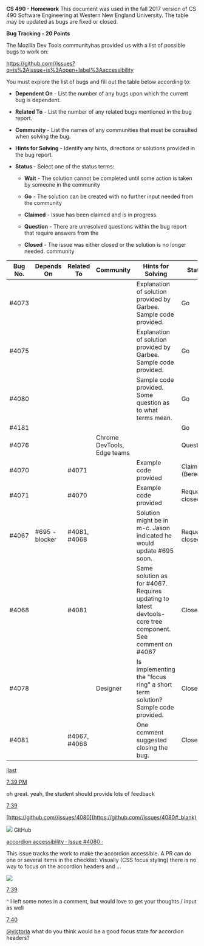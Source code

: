 **CS 490 - Homework**
This document was used in the fall 2017 version of CS 490 Software Engineering at Western New England University. The table may be updated as bugs are fixed or closed. 

**Bug Tracking - 20 Points**

The Mozilla Dev Tools communityhas provided us with a list of possible bugs to work on:

https://github.com//issues?q=is%3Aissue+is%3Aopen+label%3Aaccessibility

You must explore the list of bugs and fill out the table below according
to:

  - **Dependent On** - List the number of any bugs upon which the
    current bug is dependent.

  - **Related To** - List the number of any related bugs mentioned in
    the bug report.

  - **Community** - List the names of any communities that must be
    consulted when solving the bug.

  - **Hints for Solving** - Identify any hints, directions or solutions
    provided in the bug report.

  - **Status -** Select one of the status terms:
    
      - **Wait** - The solution cannot be completed until some action is
        taken by someone in the community
    
      - **Go** - The solution can be created with no further input
        needed from the community

      - **Claimed** - Issue has been claimed and is in progress.
    
      - **Question** - There are unresolved questions within the bug
        report that require answers from the
        
      - **Closed** - The issue was either closed or the solution is no longer needed.
community


|  Bug No.  | Depends On  |  Related To  | Community | Hints for Solving | Status |
| --------- | ----------- | ------------ | --------- | ----------------- | ------ |
| #4073     |             |              |           | Explanation of solution provided by Garbee. Sample code provided.  | Go         |
| #4075     |             |              |           | Explanation of solution provided by Garbee. Sample code provided.  | Go   |
| #4080     |             |              |           | Sample code provided. Some question as to what terms mean.  | Go   |
| #4181     |             |              |           |                   | Go     |
| #4076     |             |              | Chrome DevTools, Edge teams |  | Question  |
| #4070     |             | #4071        |           | Example code provided  | Claimed (Berea)  |
| #4071     |             | #4070        |           | Example code provided  | Requested closed  |
| #4067     | #695 - blocker | #4081, #4068  |       | Solution might be in m-c. Jason indicated he would update #695 soon.  | Requested closed  |
| #4068     |             | #4081        |           | Same solution as for #4067. Requires updating to latest devtools-core tree component. See comment on #4067 | Closed       |
| #4078     |             |              | Designer  | Is implementing the "focus ring" a short term solution? Sample code provided.  | Closed  |
| #4081     |             | #4067, #4068 |           | One comment suggested closing the bug.  | Closed    |

[jlast](https://devtools-html.slack.com/team/U3UH6CSLR#_blank)

[7:39
PM](https://devtools-html.slack.com/archives/C3VTFTCBY/p1505777957000083#_blank)

oh great. yeah, the student should provide lots of
feedback

[7:39](https://devtools-html.slack.com/archives/C3VTFTCBY/p1505777959000106#_blank)

[https://github.com//issues/4080](https://github.com//issues/4080#_blank)

![](media/image1.png) GitHub

[accordion accessibility · Issue \#4080 ·
](https://github.com//issues/4080#_blank)

This issue tracks the work to make the accordion accessible. A PR can do
one or several items in the checklist: Visually (CSS focus styling)
there is no way to focus on the accordion headers and
...

![](media/image2.png)

[7:39](https://devtools-html.slack.com/archives/C3VTFTCBY/p1505777988000176#_blank)

^ I left some notes in a comment, but would love to get your thoughts /
input as
well

[7:40](https://devtools-html.slack.com/archives/C3VTFTCBY/p1505778010000195#_blank)

[@victoria](https://devtools-html.slack.com/team/U5E02H0AH#_blank) what
do you think would be a good focus state for accordion headers?
